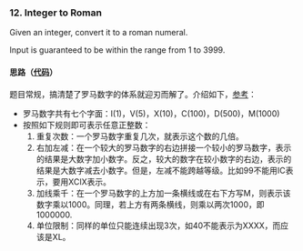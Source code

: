 ### 12. Integer to Roman

Given an integer, convert it to a roman numeral.

Input is guaranteed to be within the range from 1 to 3999.

#### 思路（[代码](https://github.com/sherlock-y/LeetCode/blob/master/src/main/java/org/sherlocky/leetcode/math/integerToRoman/Solution.java)）

题目常规，搞清楚了罗马数字的体系就迎刃而解了。介绍如下，[参考](http://iask.sina.com.cn/b/1775817.html)：

+ 罗马数字共有七个字面：I(1)，V(5)，X(10)，C(100)，D(500)，M(1000)
+ 按照如下规则即可表示任意正整数：
  1. 重复次数：一个罗马数字重复几次，就表示这个数的几倍。
  2. 右加左减：在一个较大的罗马数字的右边拼接一个较小的罗马数字，表示的结果是大数字加小数字。反之，较大的数字在较小数字的右边，表示的结果是大数字减去小数字。但是，左减不能跨越等级。比如99不能用IC表示，要用XCIX表示。
  3. 加线乘千：在一个罗马数字的上方加一条横线或在右下方写M，则表示该数字乘以1000。同理，若上方有两条横线，则乘以两次1000，即1000000.
  4. 单位限制：同样的单位只能连续出现3次，如40不能表示为XXXX，而应该是XL。

